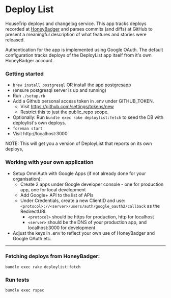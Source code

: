 # Deploy List

HouseTrip deploys and changelog service. This app tracks deploys recorded at
[HoneyBadger](http://honeybadger.io) and parses commits (and diffs) at GitHub
to present a meaningful description of what features and stories were released.

Authentication for the app is implemented using Google OAuth. The default
configuration tracks deploys of the DeployList app itself from it's own
HoneyBadger account.

### Getting started

* `brew install postgresql` OR install the app [postgresapp](http://postgresapp.com/)
* (ensure postgresql server is up and running)
* Run `./setup.rb`
* Add a Github personal access token in .env under GITHUB_TOKEN.
  * Visit https://github.com/settings/tokens/new
  * Restrict this to just the public_repo scope.
* Optionally: Run `bundle exec rake deploylist:fetch` to seed the DB with deploylist's own deploys.
* `foreman start`
* Visit http://localhost:3000

NOTE: This will get you a version of DeployList that reports on its own deploys,

### Working with your own application
* Setup OmniAuth with Google Apps (if not already done for your organisation):
  * Create 2 apps under Google developer console - one for production app, one for local development
  * Add Google+ API to the list of APIs
  * Under Credentials, create a new ClientID and use: `<protocol>://<server>/users/auth/google_oauth2/callback` as the RedirectURI.
    * `<protocol>` should be https for production, http for localhost
    * `<server>` should be the DNS of your production app, and localhost:3000 for development
* Adjust the keys in .env to reflect your own use of HoneyBadger and Google OAuth etc.

---

### Fetching deploys from HoneyBadger:

    bundle exec rake deploylist:fetch

### Run tests

    bundle exec rspec
